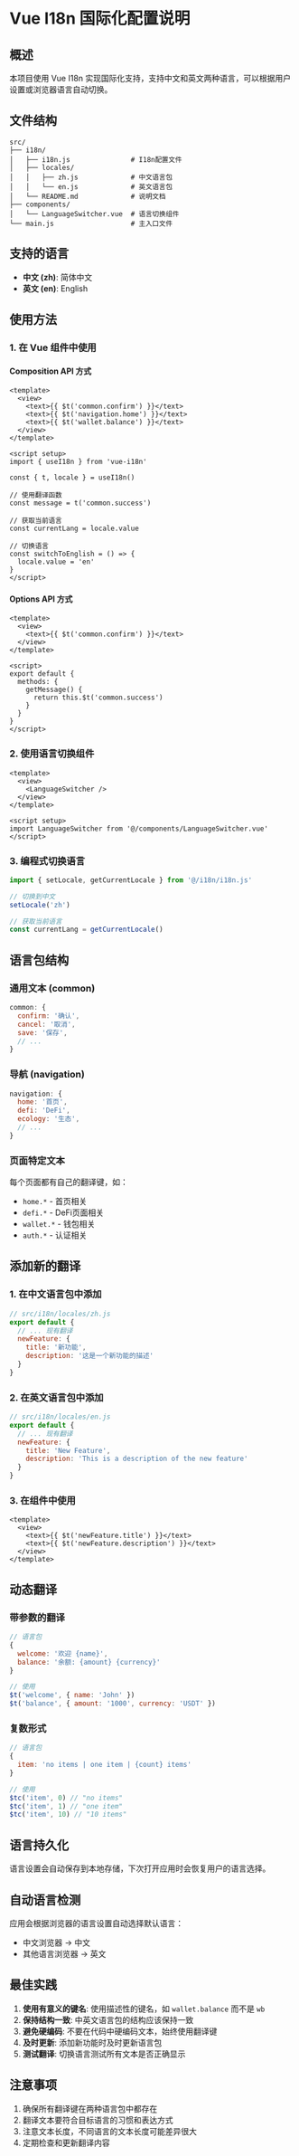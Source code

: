 # Vue I18n 国际化配置说明

## 概述

本项目使用 Vue I18n 实现国际化支持，支持中文和英文两种语言，可以根据用户设置或浏览器语言自动切换。

## 文件结构

```
src/
├── i18n/
│   ├── i18n.js               # I18n配置文件
│   ├── locales/
│   │   ├── zh.js             # 中文语言包
│   │   └── en.js             # 英文语言包
│   └── README.md             # 说明文档
├── components/
│   └── LanguageSwitcher.vue  # 语言切换组件
└── main.js                   # 主入口文件
```

## 支持的语言

- **中文 (zh)**: 简体中文
- **英文 (en)**: English

## 使用方法

### 1. 在 Vue 组件中使用

#### Composition API 方式

```vue
<template>
  <view>
    <text>{{ $t('common.confirm') }}</text>
    <text>{{ $t('navigation.home') }}</text>
    <text>{{ $t('wallet.balance') }}</text>
  </view>
</template>

<script setup>
import { useI18n } from 'vue-i18n'

const { t, locale } = useI18n()

// 使用翻译函数
const message = t('common.success')

// 获取当前语言
const currentLang = locale.value

// 切换语言
const switchToEnglish = () => {
  locale.value = 'en'
}
</script>
```

#### Options API 方式

```vue
<template>
  <view>
    <text>{{ $t('common.confirm') }}</text>
  </view>
</template>

<script>
export default {
  methods: {
    getMessage() {
      return this.$t('common.success')
    }
  }
}
</script>
```

### 2. 使用语言切换组件

```vue
<template>
  <view>
    <LanguageSwitcher />
  </view>
</template>

<script setup>
import LanguageSwitcher from '@/components/LanguageSwitcher.vue'
</script>
```

### 3. 编程式切换语言

```javascript
import { setLocale, getCurrentLocale } from '@/i18n/i18n.js'

// 切换到中文
setLocale('zh')

// 获取当前语言
const currentLang = getCurrentLocale()
```

## 语言包结构

### 通用文本 (common)
```javascript
common: {
  confirm: '确认',
  cancel: '取消',
  save: '保存',
  // ...
}
```

### 导航 (navigation)
```javascript
navigation: {
  home: '首页',
  defi: 'DeFi',
  ecology: '生态',
  // ...
}
```

### 页面特定文本
每个页面都有自己的翻译键，如：
- `home.*` - 首页相关
- `defi.*` - DeFi页面相关
- `wallet.*` - 钱包相关
- `auth.*` - 认证相关

## 添加新的翻译

### 1. 在中文语言包中添加

```javascript
// src/i18n/locales/zh.js
export default {
  // ... 现有翻译
  newFeature: {
    title: '新功能',
    description: '这是一个新功能的描述'
  }
}
```

### 2. 在英文语言包中添加

```javascript
// src/i18n/locales/en.js
export default {
  // ... 现有翻译
  newFeature: {
    title: 'New Feature',
    description: 'This is a description of the new feature'
  }
}
```

### 3. 在组件中使用

```vue
<template>
  <view>
    <text>{{ $t('newFeature.title') }}</text>
    <text>{{ $t('newFeature.description') }}</text>
  </view>
</template>
```

## 动态翻译

### 带参数的翻译

```javascript
// 语言包
{
  welcome: '欢迎 {name}',
  balance: '余额: {amount} {currency}'
}

// 使用
$t('welcome', { name: 'John' })
$t('balance', { amount: '1000', currency: 'USDT' })
```

### 复数形式

```javascript
// 语言包
{
  item: 'no items | one item | {count} items'
}

// 使用
$tc('item', 0) // "no items"
$tc('item', 1) // "one item"
$tc('item', 10) // "10 items"
```

## 语言持久化

语言设置会自动保存到本地存储，下次打开应用时会恢复用户的语言选择。

## 自动语言检测

应用会根据浏览器的语言设置自动选择默认语言：
- 中文浏览器 → 中文
- 其他语言浏览器 → 英文

## 最佳实践

1. **使用有意义的键名**: 使用描述性的键名，如 `wallet.balance` 而不是 `wb`
2. **保持结构一致**: 中英文语言包的结构应该保持一致
3. **避免硬编码**: 不要在代码中硬编码文本，始终使用翻译键
4. **及时更新**: 添加新功能时及时更新语言包
5. **测试翻译**: 切换语言测试所有文本是否正确显示

## 注意事项

1. 确保所有翻译键在两种语言包中都存在
2. 翻译文本要符合目标语言的习惯和表达方式
3. 注意文本长度，不同语言的文本长度可能差异很大
4. 定期检查和更新翻译内容 
